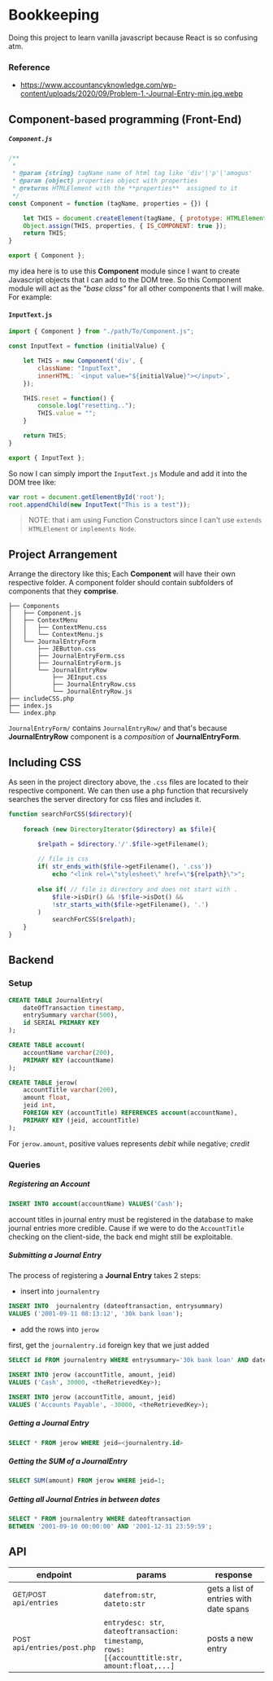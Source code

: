 # Bookkeeping

Doing this project to learn vanilla javascript because React is so confusing atm.

### Reference
- https://www.accountancyknowledge.com/wp-content/uploads/2020/09/Problem-1.-Journal-Entry-min.jpg.webp

## Component-based programming (Front-End)
##### `Component.js`
```javascript
/**
 * 
 * @param {string} tagName name of html tag like 'div'|'p'|'amogus' 
 * @param {object} properties object with properties 
 * @returns HTMLElement with the **properties**  assigned to it
 */
const Component = function (tagName, properties = {}) {

    let THIS = document.createElement(tagName, { prototype: HTMLElement.prototype });
    Object.assign(THIS, properties, { IS_COMPONENT: true });
    return THIS;
}

export { Component };
```

my idea here is to use this **Component** module since I want to create Javascript objects that I can add to the DOM tree. So this Component module will act as the *"base class"* for all other components that I will make. For example:

#### `InputText.js`
```javascript
import { Component } from "./path/To/Component.js";

const InputText = function (initialValue) {

    let THIS = new Component('div', {
        className: "InputText",
        innerHTML: `<input value="${initialValue}"></input>`,
    });

    THIS.reset = function() {
        console.log("resetting..");
        THIS.value = "";
    }

    return THIS;
}

export { InputText };
```

So now I can simply import the `InputText.js` Module and add it into the DOM tree like:
```javascript
var root = document.getElementById('root');
root.appendChild(new InputText("This is a test"));
```

> NOTE: that i am using Function Constructors since I can't use `extends HTMLElement` or `implements Node`.

## Project Arrangement 
Arrange the directory like this; Each **Component** will have their own respective folder. A component folder should contain subfolders of components that they **comprise**. 

```
├── Components
│   ├── Component.js
│   ├── ContextMenu
│   │   ├── ContextMenu.css
│   │   └── ContextMenu.js
│   └── JournalEntryForm
│       ├── JEButton.css
│       ├── JournalEntryForm.css
│       ├── JournalEntryForm.js
│       └── JournalEntryRow
│           ├── JEInput.css
│           ├── JournalEntryRow.css
│           └── JournalEntryRow.js
├── includeCSS.php
├── index.js
└── index.php
```

`JournalEntryForm/` contains `JournalEntryRow/` and that's because **JournalEntryRow** component is a *composition* of **JournalEntryForm**.

## Including CSS

As seen in the project directory above, the `.css` files are located to their respective component. We can then use a php function that recursively searches the server directory for css files and includes it. 


```php
function searchForCSS($directory){
    
    foreach (new DirectoryIterator($directory) as $file){

        $relpath = $directory.'/'.$file->getFilename();
        
        // file is css
        if( str_ends_with($file->getFilename(), '.css'))
            echo "<link rel=\"stylesheet\" href=\"${relpath}\">";
        
        else if( // file is directory and does not start with .
            $file->isDir() && !$file->isDot() &&
            !str_starts_with($file->getFilename(), '.')
        )
            searchForCSS($relpath);
    }
}
```



## Backend

### Setup
```sql
CREATE TABLE JournalEntry(
    dateOfTransaction timestamp,
    entrySummary varchar(500),
    id SERIAL PRIMARY KEY
);

CREATE TABLE account(
    accountName varchar(200),
    PRIMARY KEY (accountName)
);

CREATE TABLE jerow(
    accountTitle varchar(200),
    amount float,
    jeid int,
    FOREIGN KEY (accountTitle) REFERENCES account(accountName),
    PRIMARY KEY (jeid, accountTitle)
);
```

For `jerow.amount`, positive values represents *debit* while negative; *credit*

### Queries

##### Registering an Account

```sql
INSERT INTO account(accountName) VALUES('Cash');
```
account titles in journal entry must be registered in the database to make journal entries more credible. Cause if we were to do the `AccountTitle` checking on the client-side, the back end might still be exploitable.


##### Submitting a Journal Entry

The process of registering a **Journal Entry** takes 2 steps:
- insert into `journalentry`

```sql
INSERT INTO  journalentry (dateoftransaction, entrysummary)
VALUES ('2001-09-11 08:13:12', '30k bank loan');
```

- add the rows into `jerow`

first, get the `journalentry.id` foreign key that we just added
```sql
SELECT id FROM journalentry WHERE entrysummary='30k bank loan' AND dateoftransaction='2001-09-11 08:13:12';
```

```sql
INSERT INTO jerow (accountTitle, amount, jeid)
VALUES ('Cash', 30000, <theRetrievedKey>);

INSERT INTO jerow (accountTitle, amount, jeid)
VALUES ('Accounts Payable', -30000, <theRetrievedKey>);
```

##### Getting a Journal Entry
```sql
SELECT * FROM jerow WHERE jeid=<journalentry.id>
```

##### Getting the SUM of a JournalEntry
```sql
SELECT SUM(amount) FROM jerow WHERE jeid=1;
```

##### Getting all Journal Entries in between dates
```sql
SELECT * FROM journalentry WHERE dateoftransaction 
BETWEEN '2001-09-10 00:00:00' AND '2001-12-31 23:59:59';
```


## API
|endpoint|params|response|
|-|-|-|
|<sub>GET/POST</sub><br>`api/entries`|`datefrom:str`,<br> `dateto:str`|gets a list of entries with date spans|
|<sub>POST</sub><br>`api/entries/post.php`|`entrydesc: str`,<br> `dateoftransaction: timestamp`,<br> `rows: [{accounttitle:str, amount:float,...]` |posts a new entry|

